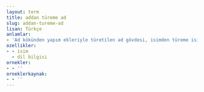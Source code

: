 ```yaml
---
layout: term
title: addan türeme ad
slug: addan-tureme-ad
lisan: Türkçe
anlamlar:
- 'Ad kökünden yapım ekleriyle türetilen ad gövdesi, isimden türeme isim: Ev-cil, göz-cü-lük vb'
ozellikler:
- - isim
  - dil bilgisi
ornekler:
- - ''
orneklerkaynak:
- - ''
---
```

